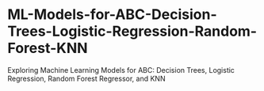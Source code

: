 # ML-Models-for-ABC-Decision-Trees-Logistic-Regression-Random-Forest-KNN
Exploring Machine Learning Models for ABC: Decision Trees, Logistic Regression, Random Forest Regressor, and KNN
